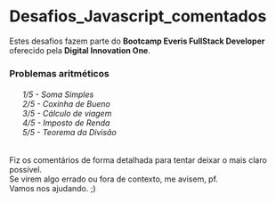 # Desafios_Javascript_comentados
Estes desafios fazem parte do **Bootcamp Everis FullStack Developer** oferecido pela **Digital Innovation One**.

<h3> Problemas aritméticos </h3>
<h6>
    <ul>
    1/5 - Soma Simples<br>
    2/5 - Coxinha de Bueno <br>
    3/5 - Cálculo de viagem <br>
    4/5 - Imposto de Renda <br>
    5/5 - Teorema da Divisão <br>
    </ul>
</h6>

Fiz os comentários de forma detalhada para tentar deixar o mais claro possível. <br>
Se virem algo errado ou fora de contexto, me avisem, pf. <br> Vamos nos ajudando. ;)


